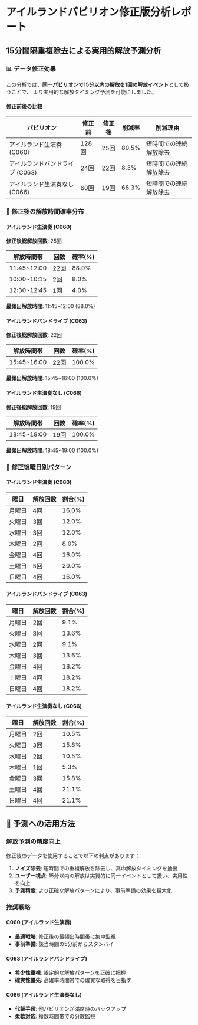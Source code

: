 
# アイルランドパビリオン修正版分析レポート
## 15分間隔重複除去による実用的解放予測分析

### 📊 データ修正効果

この分析では、**同一パビリオンで15分以内の解放を1回の解放イベント**として扱うことで、
より実用的な解放タイミング予測を可能にしました。

#### 修正前後の比較

| パビリオン | 修正前 | 修正後 | 削減率 | 削減理由 |
|------------|--------|--------|--------|----------|
| アイルランド生演奏 (C060) | 128回 | 25回 | 80.5% | 短時間での連続解放除去 |
| アイルランドバンドライブ (C063) | 24回 | 22回 | 8.3% | 短時間での連続解放除去 |
| アイルランド生演奏なし (C066) | 60回 | 19回 | 68.3% | 短時間での連続解放除去 |

### 🎯 修正後の解放時間確率分布

#### アイルランド生演奏 (C060)
**修正後総解放回数**: 25回

| 解放時間帯 | 回数 | 確率(%) |
|------------|------|--------|
| 11:45~12:00 | 22回 | 88.0% |
| 10:00~10:15 | 2回 | 8.0% |
| 12:30~12:45 | 1回 | 4.0% |

**最頻出解放時間**: 11:45~12:00 (88.0%)

#### アイルランドバンドライブ (C063)
**修正後総解放回数**: 22回

| 解放時間帯 | 回数 | 確率(%) |
|------------|------|--------|
| 15:45~16:00 | 22回 | 100.0% |

**最頻出解放時間**: 15:45~16:00 (100.0%)

#### アイルランド生演奏なし (C066)
**修正後総解放回数**: 19回

| 解放時間帯 | 回数 | 確率(%) |
|------------|------|--------|
| 18:45~19:00 | 19回 | 100.0% |

**最頻出解放時間**: 18:45~19:00 (100.0%)

### 📅 修正後曜日別パターン

#### アイルランド生演奏 (C060)
| 曜日 | 解放回数 | 割合(%) |
|------|----------|----------|
| 月曜日 | 4回 | 16.0% |
| 火曜日 | 3回 | 12.0% |
| 水曜日 | 3回 | 12.0% |
| 木曜日 | 2回 | 8.0% |
| 金曜日 | 4回 | 16.0% |
| 土曜日 | 5回 | 20.0% |
| 日曜日 | 4回 | 16.0% |

#### アイルランドバンドライブ (C063)
| 曜日 | 解放回数 | 割合(%) |
|------|----------|----------|
| 月曜日 | 2回 | 9.1% |
| 火曜日 | 3回 | 13.6% |
| 水曜日 | 2回 | 9.1% |
| 木曜日 | 3回 | 13.6% |
| 金曜日 | 4回 | 18.2% |
| 土曜日 | 4回 | 18.2% |
| 日曜日 | 4回 | 18.2% |

#### アイルランド生演奏なし (C066)
| 曜日 | 解放回数 | 割合(%) |
|------|----------|----------|
| 月曜日 | 2回 | 10.5% |
| 火曜日 | 3回 | 15.8% |
| 水曜日 | 2回 | 10.5% |
| 木曜日 | 1回 | 5.3% |
| 金曜日 | 3回 | 15.8% |
| 土曜日 | 4回 | 21.1% |
| 日曜日 | 4回 | 21.1% |

## 🚀 予測への活用方法


### 解放予測の精度向上

修正後のデータを使用することで以下の利点があります：

1. **ノイズ除去**: 短時間での重複解放を除去し、真の解放タイミングを抽出
2. **ユーザー視点**: 15分以内の解放は実質的に同一イベントとして扱い、実用性を向上
3. **予測精度**: より正確な解放パターンにより、事前準備の効果を最大化

### 推奨戦略

#### C060 (アイルランド生演奏)
- **最適戦略**: 修正後の最頻出時間帯に集中監視
- **事前準備**: 該当時間の5分前からスタンバイ

#### C063 (アイルランドバンドライブ)
- **希少性重視**: 限定的な解放パターンを正確に把握
- **確実性優先**: 高確率時間帯での確実な取得を目指す

#### C066 (アイルランド生演奏なし)
- **代替手段**: 他パビリオンが満席時のバックアップ
- **柔軟対応**: 複数時間帯での分散監視

